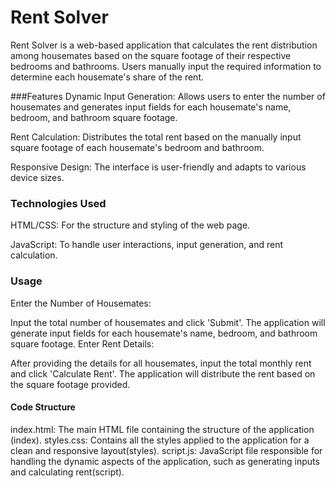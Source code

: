 # Rent Solver
Rent Solver is a web-based application that calculates the rent distribution among housemates based on the square footage of their respective bedrooms and bathrooms. Users manually input the required information to determine each housemate's share of the rent.

###Features
Dynamic Input Generation: Allows users to enter the number of housemates and generates input fields for each housemate's name, bedroom, and bathroom square footage.

Rent Calculation: Distributes the total rent based on the manually input square footage of each housemate's bedroom and bathroom.

Responsive Design: The interface is user-friendly and adapts to various device sizes.

### Technologies Used
HTML/CSS: For the structure and styling of the web page.

JavaScript: To handle user interactions, input generation, and rent calculation.

### Usage
Enter the Number of Housemates:

Input the total number of housemates and click 'Submit'. The application will generate input fields for each housemate's name, bedroom, and bathroom square footage.
Enter Rent Details:

After providing the details for all housemates, input the total monthly rent and click 'Calculate Rent'. The application will distribute the rent based on the square footage provided.

#### Code Structure
index.html: The main HTML file containing the structure of the application​(index)​.
styles.css: Contains all the styles applied to the application for a clean and responsive layout​(styles)​.
script.js: JavaScript file responsible for handling the dynamic aspects of the application, such as generating inputs and calculating rent​(script)​.
